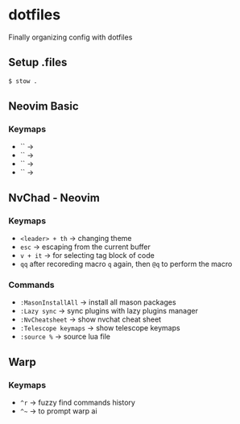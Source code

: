 # dotfiles

Finally organizing config with dotfiles

## Setup .files

```sh
$ stow .
```

## Neovim Basic

### Keymaps

-   `` -> 
-   `` -> 
-   `` -> 
-   `` -> 

## NvChad - Neovim 

### Keymaps

-   `<leader> + th` -> changing theme
-   `esc` -> escaping from the current buffer
-   `v + it` -> for selecting tag block of code
-   `qq` after recoreding macro `q` again, then `@q` to perform the macro

### Commands

-   `:MasonInstallAll` -> install all mason packages
-   `:Lazy sync` -> sync plugins with lazy plugins manager
-   `:NvCheatsheet` -> show nvchat cheat sheet
-   `:Telescope keymaps` -> show telescope keymaps
-   `:source %` -> source lua file

## Warp

### Keymaps

- `^r` -> fuzzy find commands history
- `^~` -> to prompt warp ai

